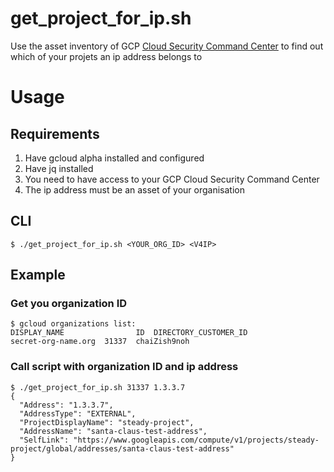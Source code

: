 # get_project_for_ip.sh

Use the asset inventory of GCP [Cloud Security Command Center](https://cloud.google.com/security-command-center/) to find out which of your projets an ip address belongs to

# Usage

## Requirements
1. Have gcloud alpha installed and configured
2. Have jq installed
3. You need to have access to your GCP Cloud Security Command Center
4. The ip address must be an asset of your organisation

## CLI

```
$ ./get_project_for_ip.sh <YOUR_ORG_ID> <V4IP>
```

## Example

### Get you organization ID
```
$ gcloud organizations list:
DISPLAY_NAME                ID  DIRECTORY_CUSTOMER_ID
secret-org-name.org  31337	chaiZish9noh
```

### Call script with organization ID and ip address
```
$ ./get_project_for_ip.sh 31337 1.3.3.7
{
  "Address": "1.3.3.7",
  "AddressType": "EXTERNAL",
  "ProjectDisplayName": "steady-project",
  "AddressName": "santa-claus-test-address",
  "SelfLink": "https://www.googleapis.com/compute/v1/projects/steady-project/global/addresses/santa-claus-test-address"
}
```

